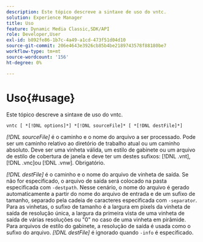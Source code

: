 ```yaml
---
description: Este tópico descreve a sintaxe de uso do vntc.
solution: Experience Manager
title: Uso
feature: Dynamic Media Classic,SDK/API
role: Developer,User
exl-id: b892fe86-1b7c-4a49-a1cd-473f51d04d10
source-git-commit: 206e4643e3926cb85b4be2189743578f88180be7
workflow-type: tm+mt
source-wordcount: '156'
ht-degree: 0%

---
```


# Uso{#usage}

Este tópico descreve a sintaxe de uso do vntc.

`vntc [ *[!DNL options]*] *[!DNL sourceFile]* [ *[!DNL destFile]*]`

*[!DNL sourceFile]* é o caminho e o nome do arquivo a ser processado. Pode ser um caminho relativo ao diretório de trabalho atual ou um caminho absoluto. Deve ser uma vinheta válida, um estilo de gabinete ou um arquivo de estilo de cobertura de janela e deve ter um destes sufixos: [!DNL .vnt], [!DNL .vnc]ou [!DNL .vnw]. Obrigatório.

*[!DNL destFile]* é o caminho e o nome do arquivo de vinheta de saída. Se não for especificado, o arquivo de saída será colocado na pasta especificada com `-destpath`. Nesse cenário, o nome do arquivo é gerado automaticamente a partir do nome do arquivo de entrada e de um sufixo de tamanho, separado pela cadeia de caracteres especificada com `-separator`. Para as vinhetas, o sufixo de tamanho é a largura em pixels da vinheta de saída de resolução única, a largura da primeira vista de uma vinheta de saída de várias resoluções ou &quot;0&quot; no caso de uma vinheta em pirâmide. Para arquivos de estilo do gabinete, a resolução de saída é usada como o sufixo do arquivo. *[!DNL destFile]* é ignorado quando `-info` é especificado.
